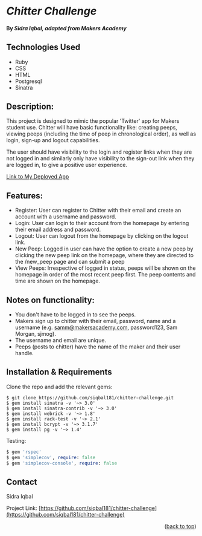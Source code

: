 <a name="readme-top"></a>

# _Chitter Challenge_

#### By _**Sidra Iqbal, adapted from Makers Academy**_

Technologies Used
-----

* Ruby
* CSS
* HTML
* Postgresql
* Sinatra

Description:
-------

This project is designed to mimic the popular 'Twitter' app for Makers student use. Chitter will have basic functionality like: creating peeps, viewing peeps (including the time of peep in chronological order), as well as login, sign-up and logout capabilities. 

The user should have visibility to the login and register links when they are not logged in and similarly only have visibility to the sign-out link when they are logged in, to give a positive user experience. 

[Link to My Deployed App](https://chitter-app-59gf.onrender.com/)

Features:
-------

* Register: User can register to Chitter with their email and create an account with a username and password. 
* Login: User can login to their account from the homepage by entering their email address and password.
* Logout: User can logout from the homepage by clicking on the logout link. 
* New Peep: Logged in user can have the option to create a new peep by clicking the new peep link on the homepage, where they are directed to the /new_peep page and can submit a peep
* View Peeps: Irrespective of logged in status, peeps will be shown on the homepage in order of the most recent peep first. The peep contents and time are shown on the homepage.

Notes on functionality:
------

* You don't have to be logged in to see the peeps.
* Makers sign up to chitter with their email, password, name and a username (e.g. samm@makersacademy.com, password123, Sam Morgan, sjmog).
* The username and email are unique.
* Peeps (posts to chitter) have the name of the maker and their user handle.

Installation & Requirements
------

Clone the repo and add the relevant gems:

```
$ git clone https://github.com/siqbal181/chitter-challenge.git
$ gem install sinatra -v '~> 3.0'
$ gem install sinatra-contrib -v '~> 3.0'
$ gem install webrick -v '~> 1.8'
$ gem install rack-test -v '~> 2.1'
$ gem install bcrypt -v '~> 3.1.7'
$ gem install pg -v '~> 1.4'
```

Testing:
```ruby
$ gem 'rspec'
$ gem 'simplecov', require: false
$ gem 'simplecov-console', require: false
```

## Contact

Sidra Iqbal 

Project Link: [https://github.com/siqbal181/chitter-challenge](https://github.com/siqbal181/chitter-challenge)

<p align="right">(<a href="#readme-top">back to top</a>)</p>
